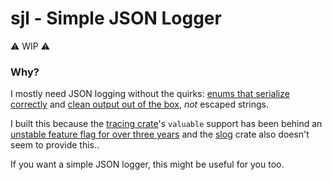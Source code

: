 # sjl - Simple JSON Logger
⚠️ WIP ⚠️




### Why?
I mostly need JSON logging without the quirks: [enums that serialize correctly](https://github.com/tokio-rs/tracing/issues/3051) and [clean output out of the box](https://josevalerio.com/rust-json-logging), *not* escaped strings.

I built this because the [tracing crate](https://crates.io/crates/tracing)'s `valuable` support has been behind an [unstable feature flag for over three years](https://github.com/tokio-rs/tracing/discussions/1906) and the  [slog](https://crates.io/crates/slog) crate also doesn't seem to provide this..

If you want a simple JSON logger, this might be useful for you too.



